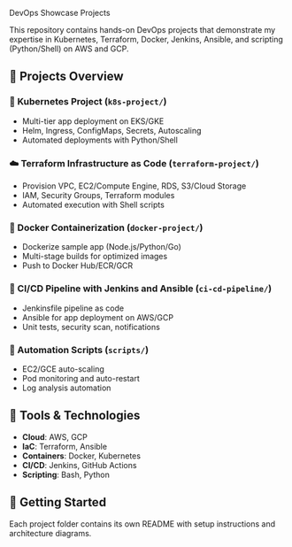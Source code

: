  DevOps Showcase Projects

This repository contains hands-on DevOps projects that demonstrate my expertise in Kubernetes, Terraform, Docker, Jenkins, Ansible, and scripting (Python/Shell) on AWS and GCP.

## 📁 Projects Overview

### 🔧 Kubernetes Project (`k8s-project/`)
- Multi-tier app deployment on EKS/GKE
- Helm, Ingress, ConfigMaps, Secrets, Autoscaling
- Automated deployments with Python/Shell

### ☁️ Terraform Infrastructure as Code (`terraform-project/`)
- Provision VPC, EC2/Compute Engine, RDS, S3/Cloud Storage
- IAM, Security Groups, Terraform modules
- Automated execution with Shell scripts

### 🐳 Docker Containerization (`docker-project/`)
- Dockerize sample app (Node.js/Python/Go)
- Multi-stage builds for optimized images
- Push to Docker Hub/ECR/GCR

### 🚀 CI/CD Pipeline with Jenkins and Ansible (`ci-cd-pipeline/`)
- Jenkinsfile pipeline as code
- Ansible for app deployment on AWS/GCP
- Unit tests, security scan, notifications

### 🔁 Automation Scripts (`scripts/`)
- EC2/GCE auto-scaling
- Pod monitoring and auto-restart
- Log analysis automation

## 📌 Tools & Technologies
- **Cloud**: AWS, GCP
- **IaC**: Terraform, Ansible
- **Containers**: Docker, Kubernetes
- **CI/CD**: Jenkins, GitHub Actions
- **Scripting**: Bash, Python

## 🧰 Getting Started
Each project folder contains its own README with setup instructions and architecture diagrams.
